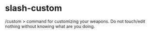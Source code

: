 # slash-custom
/custom > command for customizing your weapons.
Do not touch/edit nothing without knowing what are you doing.
